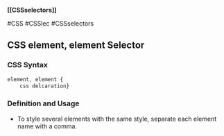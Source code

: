 **[[CSSselectors]]**

#CSS #CSSlec #CSSselectors 
## CSS element, element Selector
### CSS Syntax
```CSS
element, element {
	css delcaration}
```

### Definition and Usage
- To style several elements with the same style, separate each element name with a comma.
